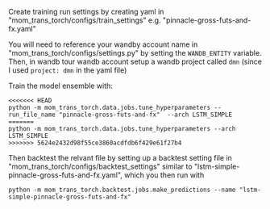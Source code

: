 
Create training run settings by creating yaml in "mom_trans_torch/configs/train_settings" e.g. "pinnacle-gross-futs-and-fx.yaml"

You will need to reference your wandby account name in "mom_trans_torch/configs/settings.py" by setting the `WANDB_ENTITY` variable. Then, in wandb tour wandb account setup a wandb project called `dmn` (since I used `project: dmn` in the yaml file)

Train the model ensemble with:
```
<<<<<<< HEAD
python -m mom_trans_torch.data.jobs.tune_hyperparameters --run_file_name "pinnacle-gross-futs-and-fx"  --arch LSTM_SIMPLE
=======
python -m mom_trans_torch.data.jobs.tune_hyperparameters --arch LSTM_SIMPLE
>>>>>>> 5624e2432d98f55ce3860acdfdb6f429e61f27b4
```

Then backtest the relvant file by setting up a backtest setting file in "mom_trans_torch/configs/backtest_settings" similar to "lstm-simple-pinnacle-gross-futs-and-fx.yaml", which you then run with
```
python -m mom_trans_torch.backtest.jobs.make_predictions --name "lstm-simple-pinnacle-gross-futs-and-fx" 
```


